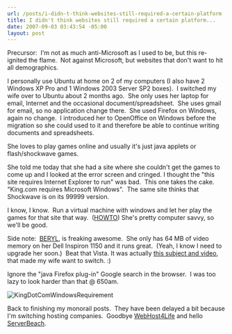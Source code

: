 ```yaml
---
url: /posts/i-didn-t-think-websites-still-required-a-certain-platform
title: I didn't think websites still required a certain platform...
date: 2007-09-03 03:43:54 -05:00
layout: post
---
```


<rant>

Precursor:  I'm not as much anti-Microsoft as I used to be, but this re-ignited the flame.  Not against Microsoft, but websites that don't want to hit all demographics.

I personally use Ubuntu at home on 2 of my computers (I also have 2 Windows XP Pro and 1 Windows 2003 Server SP2 boxes).  I switched my wife over to Ubuntu about 2 months ago.  She only uses her laptop for email, Internet and the occasional document/spreadsheet.  She uses gmail for email, so no application change there.  She used Firefox on Windows, again no change.  I introduced her to OpenOffice on Windows before the migration so she could used to it and therefore be able to continue writing documents and spreadsheets.

She loves to play games online and usually it's just java applets or flash/shockwave games.

She told me today that she had a site where she couldn't get the games to come up and I looked at the error screen and cringed. I thought the "this site requires Internet Explorer to run" was bad.  This one takes the cake.  "King.com requires Microsoft Windows".  The same site thinks that Shockwave is on its 99999 version.

I know, I know.  Run a virtual machine with windows and let her play the games for that site that way.  ([HOWTO](http://ubuntuforums.org/showthread.php?t=183209))
She's pretty computer savvy, so we'll be good.

Side note:  [BERYL](http://www.beryl-project.org/), is freaking awesome.  She only has 64 MB of video memory on her Dell Inspiron 1150 and it runs great.  (Yeah, I know I need to upgrade her soon.)  Beat that Vista.
It was actually [this subject and video](http://www.youtube.com/watch?v=xC5uEe5OzNQ), that made my wife want to switch. :)

Ignore the "java Firefox plug-in" Google search in the browser.  I was too lazy to look harder than that @ 650am.

![KingDotComWindowsRequirement](jasonmeridth/files/2011/03Ididntthinkwebsitesstillrequiredacertai_1799/KingDotComWindowsRequirement_thumb.png)

</rant>

Back to finishing my monorail posts.  They have been delayed a bit because I'm switching hosting companies.  Goodbye [WebHost4Life](http://www.webhost4life.com) and hello [ServerBeach](http://www.serverbeach.com).
